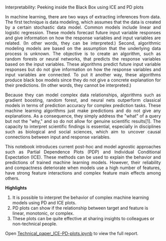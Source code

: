 Interpretability: Peeking inside the Black Box using ICE and PD plots

<p align="justify">In machine learning, there are two ways of extracting inferences from data. The first technique is data modeling, which assumes that the data is created by a certain stochastic data model. Common models include linear and logistic regression. These models forecast future input variable responses and give information on how the response variables and input variables are related. (In other words, they can be interpreted.) Second, algorithmic modeling models are based on the assumption that the underlying data process is unknown. The objective is to create an algorithm, such as random forests or neural networks, that predicts the response variables based on the input variables. These algorithms predict future input variable responses but do not give information on how the response variables and input variables are connected. To put it another way, these algorithms produce black box models since they do not give a concrete explanation for their predictions. (In other words, they cannot be interpreted.)</p>

<p align="justify">Because they can model complex data relationships, algorithms such as gradient boosting, random forest, and neural nets outperform classical models in terms of prediction accuracy for complex prediction tasks. These machine learning algorithms just make predictions and do not give any explanations. As a consequence, they simply address the "what" of a query but not the "why," and so do not allow for genuine scientific results[1]. The capacity to interpret scientific findings is essential, especially in disciplines such as biological and social sciences, which aim to uncover causal connections between input and response variables.</p>

<p align="justify">This notebook introduces current post-hoc and model agnostic approaches such as Partial Dependence Plots (PDP) and Individual Conditional Expectation (ICE). These methods can be used to explain the behavior and predictions of trained machine learning models. However, their reliability and compactness deteriorate when models use a high number of features, have strong feature interactions and complex feature main effects among others.</p>

<b>Highlights</b>
<ol>
	<li>It is possible to interpret the behavior of complex machine learning models using PD and ICE plots.</li>
	<li>PD plots can show if the relationship between target and feature is linear, monotonic, or complex.</li>
	<li>These plots can be quite effective at sharing insights to colleagues or non-technical people.</li>
</ol>

Open <a href="https://github.com/jazeljayme/Interpretable-ML-model-using-ICE-and-PD-Plots/blob/master/Technical_paper_ICE-PD-plots.ipynb">Technical_paper_ICE-PD-plots.ipynb</a> to view the full report.
